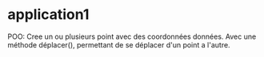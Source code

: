 # application1
   POO: Cree un ou plusieurs point avec des coordonnées données. Avec une méthode déplacer(), permettant de se déplacer d'un point a l'autre.
